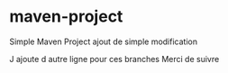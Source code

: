 # maven-project

Simple Maven Project
ajout de simple modification 

J ajoute d autre ligne pour ces branches 
Merci de suivre 
